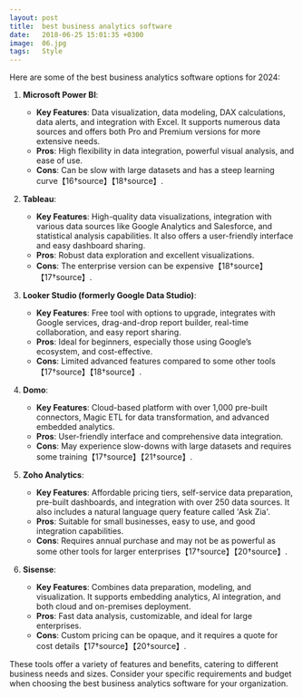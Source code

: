 ```yaml
---
layout: post
title:  best business analytics software
date:   2018-06-25 15:01:35 +0300
image:  06.jpg
tags:   Style
---
```

Here are some of the best business analytics software options for 2024:

1. **Microsoft Power BI**:
   - **Key Features**: Data visualization, data modeling, DAX calculations, data alerts, and integration with Excel. It supports numerous data sources and offers both Pro and Premium versions for more extensive needs.
   - **Pros**: High flexibility in data integration, powerful visual analysis, and ease of use.
   - **Cons**: Can be slow with large datasets and has a steep learning curve【16†source】【18†source】.

2. **Tableau**:
   - **Key Features**: High-quality data visualizations, integration with various data sources like Google Analytics and Salesforce, and statistical analysis capabilities. It also offers a user-friendly interface and easy dashboard sharing.
   - **Pros**: Robust data exploration and excellent visualizations.
   - **Cons**: The enterprise version can be expensive【18†source】【17†source】.

3. **Looker Studio (formerly Google Data Studio)**:
   - **Key Features**: Free tool with options to upgrade, integrates with Google services, drag-and-drop report builder, real-time collaboration, and easy report sharing.
   - **Pros**: Ideal for beginners, especially those using Google’s ecosystem, and cost-effective.
   - **Cons**: Limited advanced features compared to some other tools【17†source】【18†source】.

4. **Domo**:
   - **Key Features**: Cloud-based platform with over 1,000 pre-built connectors, Magic ETL for data transformation, and advanced embedded analytics.
   - **Pros**: User-friendly interface and comprehensive data integration.
   - **Cons**: May experience slow-downs with large datasets and requires some training【17†source】【21†source】.

5. **Zoho Analytics**:
   - **Key Features**: Affordable pricing tiers, self-service data preparation, pre-built dashboards, and integration with over 250 data sources. It also includes a natural language query feature called 'Ask Zia'.
   - **Pros**: Suitable for small businesses, easy to use, and good integration capabilities.
   - **Cons**: Requires annual purchase and may not be as powerful as some other tools for larger enterprises【17†source】【20†source】.

6. **Sisense**:
   - **Key Features**: Combines data preparation, modeling, and visualization. It supports embedding analytics, AI integration, and both cloud and on-premises deployment.
   - **Pros**: Fast data analysis, customizable, and ideal for large enterprises.
   - **Cons**: Custom pricing can be opaque, and it requires a quote for cost details【17†source】【20†source】.

These tools offer a variety of features and benefits, catering to different business needs and sizes. Consider your specific requirements and budget when choosing the best business analytics software for your organization.
